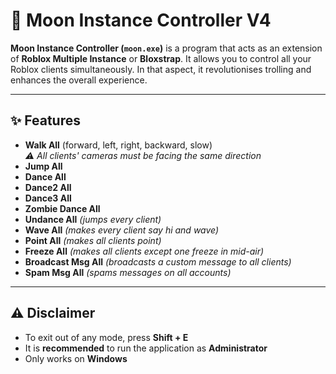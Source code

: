 # 🌙 Moon Instance Controller V4

**Moon Instance Controller (`moon.exe`)** is a program that acts as an extension of **Roblox Multiple Instance** or **Bloxstrap**. It allows you to control all your Roblox clients simultaneously. In that aspect, it revolutionises trolling and enhances the overall experience.

---

## ✨ Features

- **Walk All** (forward, left, right, backward, slow)  
  *⚠️ All clients' cameras must be facing the same direction*
- **Jump All**
- **Dance All**
- **Dance2 All**
- **Dance3 All**
- **Zombie Dance All**
- **Undance All** *(jumps every client)*
- **Wave All** *(makes every client say hi and wave)*
- **Point All** *(makes all clients point)*
- **Freeze All** *(makes all clients except one freeze in mid-air)*
- **Broadcast Msg All** *(broadcasts a custom message to all clients)*
- **Spam Msg All** *(spams messages on all accounts)*

---

## ⚠️ Disclaimer

- To exit out of any mode, press **Shift + E**  
- It is **recommended** to run the application as **Administrator**  
- Only works on **Windows**
